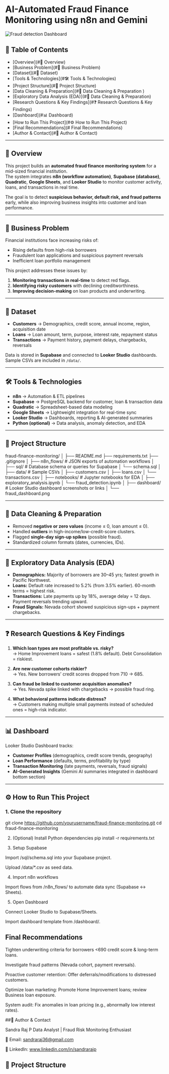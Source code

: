 # AI-Automated Fraud Finance Monitoring using n8n and Gemini
![Fraud detection Dashboard](https://github.com/user-attachments/assets/7570ff5b-c30e-4bc2-b361-32f79beb382f)


## 📌 Table of Contents  
- [Overview](#📖 Overview) 
- [Business Problem](#🏦 Business Problem)   
- [Dataset](#📂 Dataset)  
- [Tools & Technologies](#🛠️ Tools & Technologies)  
- [Project Structure](#📁 Project Structure) 
- [Data Cleaning & Preparation](#🧹 Data Cleaning & Preparation ) 
- [Exploratory Data Analysis (EDA)](#🧹 Data Cleaning & Preparation)  
- [Research Questions & Key Findings](#❓ Research Questions & Key Findings)  
- [Dashboard](#📊 Dashboard)
- [How to Run This Project](#⚙️ How to Run This Project) 
- [Final Recommendations](# Final Recommendations)
- [Author & Contact](#👤 Author & Contact)

---

## 📖 Overview  
This project builds an **automated fraud finance monitoring system** for a mid-sized financial institution.  
The system integrates **n8n (workflow automation)**, **Supabase (database)**, **Quadratic**, **Google Sheets**, and **Looker Studio** to monitor customer activity, loans, and transactions in real time.  

The goal is to detect **suspicious behavior, default risk, and fraud patterns** early, while also improving business insights into customer and loan performance.  

---

## 🏦 Business Problem  
Financial institutions face increasing risks of:  
- Rising defaults from high-risk borrowers  
- Fraudulent loan applications and suspicious payment reversals  
- Inefficient loan portfolio management  

This project addresses these issues by:  
1. **Monitoring transactions in real-time** to detect red flags.  
2. **Identifying risky customers** with declining creditworthiness.  
3. **Improving decision-making** on loan products and underwriting.  

---

## 📂 Dataset  
- **Customers** → Demographics, credit score, annual income, region, acquisition date  
- **Loans** → Loan amount, term, purpose, interest rate, repayment status  
- **Transactions** → Payment history, payment delays, chargebacks, reversals  

Data is stored in **Supabase** and connected to **Looker Studio** dashboards.  
Sample CSVs are included in `/data/`.  

---

## 🛠️ Tools & Technologies  
- **n8n** → Automation & ETL pipelines  
- **Supabase** → PostgreSQL backend for customer, loan & transaction data  
- **Quadratic** → Spreadsheet-based data modeling  
- **Google Sheets** → Lightweight integration for real-time sync  
- **Looker Studio** → Dashboards, reporting & AI-generated summaries  
- **Python (optional)** → Data analysis, anomaly detection, and EDA  

---

## 📁 Project Structure  
fraud-finance-monitoring/
│
├── README.md
├── requirements.txt
├── .gitignore
│
├── n8n_flows/ # JSON exports of automation workflows
│
├── sql/ # Database schema or queries for Supabase
│ └── schema.sql
│
├── data/ # Sample CSVs
│ ├── customers.csv
│ ├── loans.csv
│ └── transactions.csv
│
├── notebooks/ # Jupyter notebooks for EDA
│ ├── exploratory_analysis.ipynb
│ └── fraud_detection.ipynb
│
├── dashboard/ # Looker Studio dashboard screenshots or links
│ └── fraud_dashboard.png


---

## 🧹 Data Cleaning & Preparation  
- Removed **negative or zero values** (income ≤ 0, loan amount ≤ 0).  
- Handled **outliers** in high-income/low-credit-score clusters.  
- Flagged **single-day sign-up spikes** (possible fraud).  
- Standardized column formats (dates, currencies, IDs).  

---

## 🔎 Exploratory Data Analysis (EDA)  
- **Demographics:** Majority of borrowers are 30–45 yrs; fastest growth in Pacific Northwest.  
- **Loans:** Default rate increased to 5.2% (from 3.5% earlier). 60-month terms = highest risk.  
- **Transactions:** Late payments up by 18%, average delay = 12 days. Payment reversals trending upward.  
- **Fraud Signals:** Nevada cohort showed suspicious sign-ups + payment chargebacks.  

---

## ❓ Research Questions & Key Findings  
1. **Which loan types are most profitable vs. risky?**  
   → Home Improvement loans = safest (1.8% default). Debt Consolidation = riskiest.  

2. **Are new customer cohorts riskier?**  
   → Yes. New borrowers’ credit scores dropped from 710 → 685.  

3. **Can fraud be linked to customer acquisition anomalies?**  
   → Yes. Nevada spike linked with chargebacks → possible fraud ring.  

4. **What behavioral patterns indicate distress?**  
   → Customers making multiple small payments instead of scheduled ones = high-risk indicator.  

---

## 📊 Dashboard  
Looker Studio Dashboard tracks:  
- **Customer Profiles** (demographics, credit score trends, geography)  
- **Loan Performance** (defaults, terms, profitability by type)  
- **Transaction Monitoring** (late payments, reversals, fraud signals)  
- **AI-Generated Insights** (Gemini AI summaries integrated in dashboard bottom section)  

---

## ⚙️ How to Run This Project  

### 1. Clone the repository  
git clone https://github.com/yourusername/fraud-finance-monitoring.git
cd fraud-finance-monitoring

2. (Optional) Install Python dependencies
pip install -r requirements.txt

3. Setup Supabase

Import /sql/schema.sql into your Supabase project.

Upload /data/*.csv as seed data.

4. Import n8n workflows

Import flows from /n8n_flows/ to automate data sync (Supabase ↔ Sheets).

5. Open Dashboard

Connect Looker Studio to Supabase/Sheets.

Import dashboard template from /dashboard/.

## Final Recommendations

Tighten underwriting criteria for borrowers <690 credit score & long-term loans.

Investigate fraud patterns (Nevada cohort, payment reversals).

Proactive customer retention: Offer deferrals/modifications to distressed customers.

Optimize loan marketing: Promote Home Improvement loans; review Business loan exposure.

System audit: Fix anomalies in loan pricing (e.g., abnormally low interest rates).

##👤 Author & Contact

Sandra Raj P
Data Analyst | Fraud Risk Monitoring Enthusiast

📧 Email: sandraraj36@gmail.com

🔗 LinkedIn: www.linkedin.com/in/sandrarajp


## 📁 Project Structure  
